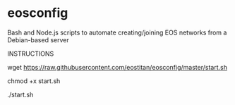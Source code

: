 # eosconfig

Bash and Node.js scripts to automate creating/joining EOS networks from a Debian-based server

INSTRUCTIONS

wget https://raw.githubusercontent.com/eostitan/eosconfig/master/start.sh

chmod +x start.sh

./start.sh
